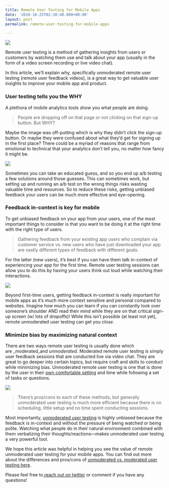 ```yaml
---
title: Remote User Testing for Mobile Apps
date: '2018-10-25T02:30:40.000+00:00'
layout: post
permalink: remote-user-testing-for-mobile-apps

---
```

![](https://cdn-images-1.medium.com/max/2000/1*7QcekLby6WzZfXWlvBLz0Q.jpeg)

Remote user testing is a method of gathering insights from users or customers by watching them use and talk about your app (usually in the form of a video screen recording or live video chat).

In this article, we’ll explain why, specifically unmoderated remote user testing (remote user feedback videos), is a great way to get valuable user insights to improve your mobile app and product.

### **User testing tells you the WHY**

A plethora of mobile analytics tools show you what people are doing.

> People are dropping off on that page or not clicking on that sign-up button. But WHY?

Maybe the image was off-putting which is why they didn’t click the sign-up button. Or maybe they were confused about what they’d get for signing up in the first place? There could be a myriad of reasons that range from emotional to technical that your analytics don’t tell you, no matter how fancy it might be.

![](https://cdn-images-1.medium.com/max/800/1*r10J8aIhNZ5iDa7mf-jjAg.png)

Sometimes you can take an educated guess, and so you end up a/b testing a few solutions around those guesses. This can sometimes work, but setting up and running an a/b test on the wrong things risks wasting valuable time and resources. So to reduce these risks, getting unbiased feedback your users can be much more effective and eye-opening.

### Feedback in-context is key for mobile

To get unbiased feedback on your app from your users, one of the most important things to consider is that you want to be doing it at the right time with the right type of users.

> Gathering feedback from your existing app users who complain via customer service vs. new users who have just downloaded your app are vastly different types of feedback with different goals.

For the latter (new users), it’s best if you can have them talk in-context of experiencing your app for the first time. Remote user testing sessions can allow you to do this by having your users think out loud while watching their interactions.

![](https://cdn-images-1.medium.com/max/800/1*qkDFJj-xAhzz9TimIQ8BcA.jpeg)

Beyond first-time users, getting feedback in-context is really important for mobile apps as it’s much more context sensitive and personal compared to websites. Imagine how much you can learn if you can constantly look over someone’s shoulder AND read their mind while they are on that critical sign-up screen (w/ lots of dropoffs)! While this isn’t possible (at least not yet), remote unmoderated user testing can get you _close_.

### Minimize bias by maximizing natural context

There are two ways remote user testing is usually done which are _moderated_and _unmoderated_. Moderated remote user testing is simply user feedback sessions that are conducted live via video chat. They are great to go deeper into certain topics, but require craft and skills to conduct while minimizing bias. Unmoderated remote user testing is one that is done by the user in their [own comfortable setting](https://www.interaction-design.org/literature/article/unmoderated-remote-usability-testing-urut-every-step-you-take-we-won-t-be-watching-you) and time while following a set of tasks or questions.

![](https://cdn-images-1.medium.com/max/800/1*cHNH5-7eyuxLSzMUdjYA0A.jpeg)

> There’s pros/cons to each of these methods, but generally unmoderated user testing is much more efficient because there is no scheduling, little setup and no time spent conducting sessions.

Most importantly, [unmoderated user testing](https://www.userlook.co/) is highly unbiased because the feedback is in-context and without the pressure of being watched or being polite. Watching what people do in their natural environment combined with them verbalizing their thoughts/reactions—makes unmoderated user testing a very powerful tool.

We hope this article was helpful in helping you see the value of remote unmoderated user testing for your mobile apps. You can find out more about the differences and pros/cons of [unmoderated vs. moderated user testing here]().

Please feel free to[ reach out on twitter](http://www.twitter.com/userlookco) or comment if you have any questions!